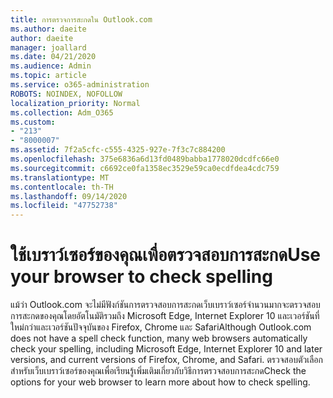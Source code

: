 ```yaml
---
title: การตรวจการสะกดใน Outlook.com
ms.author: daeite
author: daeite
manager: joallard
ms.date: 04/21/2020
ms.audience: Admin
ms.topic: article
ms.service: o365-administration
ROBOTS: NOINDEX, NOFOLLOW
localization_priority: Normal
ms.collection: Adm_O365
ms.custom:
- "213"
- "8000007"
ms.assetid: 7f2a5cfc-c555-4325-927e-7f3c7c884200
ms.openlocfilehash: 375e6836a6d13fd0489babba1778020dcdfc66e0
ms.sourcegitcommit: c6692ce0fa1358ec3529e59ca0ecdfdea4cdc759
ms.translationtype: MT
ms.contentlocale: th-TH
ms.lasthandoff: 09/14/2020
ms.locfileid: "47752738"
---
```

# <a name="use-your-browser-to-check-spelling"></a><span data-ttu-id="cb256-102">ใช้เบราว์เซอร์ของคุณเพื่อตรวจสอบการสะกด</span><span class="sxs-lookup"><span data-stu-id="cb256-102">Use your browser to check spelling</span></span>

<span data-ttu-id="cb256-103">แม้ว่า Outlook.com จะไม่มีฟังก์ชันการตรวจสอบการสะกดเว็บเบราว์เซอร์จำนวนมากจะตรวจสอบการสะกดของคุณโดยอัตโนมัติรวมถึง Microsoft Edge, Internet Explorer 10 และเวอร์ชันที่ใหม่กว่าและเวอร์ชันปัจจุบันของ Firefox, Chrome และ Safari</span><span class="sxs-lookup"><span data-stu-id="cb256-103">Although Outlook.com does not have a spell check function, many web browsers automatically check your spelling, including Microsoft Edge, Internet Explorer 10 and later versions, and current versions of Firefox, Chrome, and Safari.</span></span> <span data-ttu-id="cb256-104">ตรวจสอบตัวเลือกสำหรับเว็บเบราว์เซอร์ของคุณเพื่อเรียนรู้เพิ่มเติมเกี่ยวกับวิธีการตรวจสอบการสะกด</span><span class="sxs-lookup"><span data-stu-id="cb256-104">Check the options for your web browser to learn more about how to check spelling.</span></span>